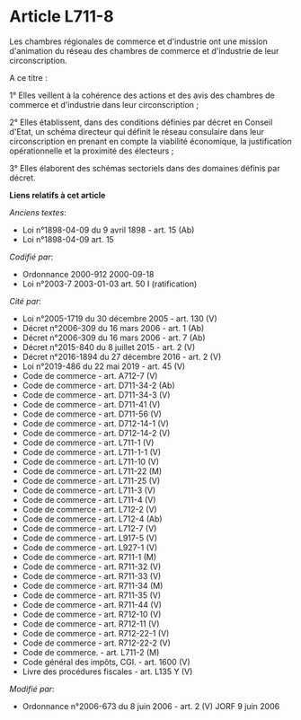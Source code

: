 # Article L711-8

Les chambres régionales de commerce et d'industrie ont une mission d'animation du réseau des chambres de commerce et
d'industrie de leur circonscription.

A ce titre :

1° Elles veillent à la cohérence des actions et des avis des chambres de commerce et d'industrie dans leur circonscription ;

2° Elles établissent, dans des conditions définies par décret en Conseil d'Etat, un schéma directeur qui définit le réseau
consulaire dans leur circonscription en prenant en compte la viabilité économique, la justification opérationnelle et la
proximité des électeurs ;

3° Elles élaborent des schémas sectoriels dans des domaines définis par décret.

**Liens relatifs à cet article**

_Anciens textes_:

  - Loi n°1898-04-09 du 9 avril 1898 - art. 15 (Ab)
  - Loi n°1898-04-09 art. 15

_Codifié par_:

  - Ordonnance 2000-912 2000-09-18
  - Loi n°2003-7 2003-01-03 art. 50 I (ratification)

_Cité par_:

  - Loi n°2005-1719 du 30 décembre 2005 - art. 130 (V)
  - Décret n°2006-309 du 16 mars 2006 - art. 1 (Ab)
  - Décret n°2006-309 du 16 mars 2006 - art. 7 (Ab)
  - Décret n°2015-840 du 8 juillet 2015 - art. 2 (V)
  - Décret n°2016-1894 du 27 décembre 2016 - art. 2 (V)
  - Loi n°2019-486 du 22 mai 2019 - art. 45 (V)
  - Code de commerce - art. A712-7 (V)
  - Code de commerce - art. D711-34-2 (Ab)
  - Code de commerce - art. D711-34-3 (V)
  - Code de commerce - art. D711-41 (V)
  - Code de commerce - art. D711-56 (V)
  - Code de commerce - art. D712-14-1 (V)
  - Code de commerce - art. D712-14-2 (V)
  - Code de commerce - art. L711-1 (V)
  - Code de commerce - art. L711-1-1 (V)
  - Code de commerce - art. L711-10 (V)
  - Code de commerce - art. L711-22 (M)
  - Code de commerce - art. L711-25 (V)
  - Code de commerce - art. L711-3 (V)
  - Code de commerce - art. L711-4 (V)
  - Code de commerce - art. L712-2 (V)
  - Code de commerce - art. L712-4 (Ab)
  - Code de commerce - art. L712-7 (V)
  - Code de commerce - art. L917-5 (V)
  - Code de commerce - art. L927-1 (V)
  - Code de commerce - art. R711-1 (M)
  - Code de commerce - art. R711-32 (V)
  - Code de commerce - art. R711-33 (V)
  - Code de commerce - art. R711-34 (M)
  - Code de commerce - art. R711-35 (V)
  - Code de commerce - art. R711-44 (V)
  - Code de commerce - art. R712-10 (V)
  - Code de commerce - art. R712-11 (V)
  - Code de commerce - art. R712-22-1 (V)
  - Code de commerce - art. R712-22-2 (V)
  - Code de commerce. - art. L711-2 (M)
  - Code général des impôts, CGI. - art. 1600 (V)
  - Livre des procédures fiscales - art. L135 Y (V)

_Modifié par_:

  - Ordonnance n°2006-673 du 8 juin 2006 - art. 2 (V) JORF 9 juin 2006
